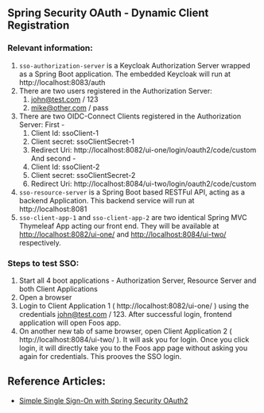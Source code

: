 ## Spring Security OAuth - Dynamic Client Registration

### Relevant information:

1. `sso-authorization-server` is a Keycloak Authorization Server wrapped as a Spring Boot application. The embedded Keycloak will run at http://localhost:8083/auth
2. There are two users registered in the Authorization Server:
   1. john@test.com / 123
   2. mike@other.com / pass
3. There are two OIDC-Connect Clients registered in the Authorization Server:
First -
   1. Client Id: ssoClient-1
   2. Client secret: ssoClientSecret-1
   3. Redirect Uri: http://localhost:8082/ui-one/login/oauth2/code/custom
And second -
   1. Client Id: ssoClient-2
   2. Client secret: ssoClientSecret-2
   3. Redirect Uri: http://localhost:8084/ui-two/login/oauth2/code/custom
4. `sso-resource-server` is a Spring Boot based RESTFul API, acting as a backend Application. This backend service will run at http://localhost:8081  
5. `sso-client-app-1` and `sso-client-app-2` are two identical Spring MVC Thymeleaf App acting our front end. They will be available at [http://localhost:8082/ui-one/](http://localhost:8082/ui-one) and [http://localhost:8084/ui-two/](http://localhost:8084/ui-two/) respectively. 

### Steps to test SSO:
1. Start all 4 boot applications - Authorization Server, Resource Server and both Client Applications
2. Open a browser
3. Login to Client Application 1 ( http://localhost:8082/ui-one/ ) using the credentials john@test.com / 123. After successful login, frontend application will open Foos app.
4. On another new tab of same browser, open Client Application 2 ( http://localhost:8084/ui-two/ ). It will ask you for login. Once you click login, it will directly take you to the Foos app page without asking you again for credentials. This prooves the SSO login.

## Reference Articles: 
- [Simple Single Sign-On with Spring Security OAuth2](https://www.baeldung.com/sso-spring-security-oauth2)
